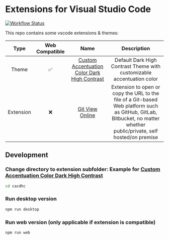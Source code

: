 # Extensions for Visual Studio Code

[![Workflow Status](https://github.com/JayBeeDe/vscode_extensions/actions/workflows/publish-to-marketplace.yml/badge.svg)](https://github.com/JayBeeDe/vscode_extensions/actions)

This repo contains some vscode extensions & themes:

|Type|Web Compatible|Name|Description|
|:---:|:---:|:---:|:---:|
|Theme|:white_check_mark:|[Custom Accentuation Color Dark High Contrast](./cacdhc/)|Default Dark High Contrast Theme with customizable accentuation color|
|Extension|:x:|[Git View Online](./gvo/)|Extension to open or copy the URL to the file of a Git-based Web platform such as GitHub, GitLab, Bitbucket, no matter whether public/private, self hosted/on premise|

## Development

### Change directory to extension subfolder: Example for [Custom Accentuation Color Dark High Contrast](./cacdhc/)

```bash
cd cacdhc
```

### Run desktop version

```bash
npm run desktop
```

### Run web version (only applicable if extension is compatible)

```bash
npm run web
```
